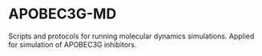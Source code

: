 # APOBEC3G-MD
Scripts and protocols for running molecular dynamics simulations. Applied for simulation of APOBEC3G inhibitors.
